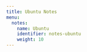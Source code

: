 ```yaml
---
title: Ubuntu Notes
menu:
  notes:
    name: Ubuntu
    identifier: notes-ubuntu
    weight: 10
---
```

